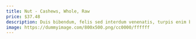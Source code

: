 ```yaml
---
title: Nut - Cashews, Whole, Raw
price: $37.48
description: Duis bibendum, felis sed interdum venenatis, turpis enim blandit mi, in porttitor pede justo eu massa. Donec dapibus. Duis at velit eu est congue elementum.
image: https://dummyimage.com/800x500.png/cc0000/ffffff
---
```

